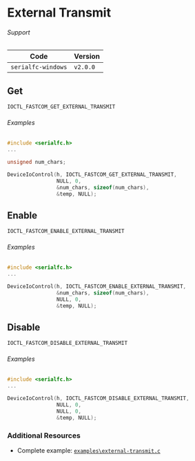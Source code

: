 # External Transmit


###### Support
| Code           | Version
| -------------- | --------
| `serialfc-windows` | `v2.0.0` 


## Get
```c
IOCTL_FASTCOM_GET_EXTERNAL_TRANSMIT
```

###### Examples
```c
#include <serialfc.h>
...

unsigned num_chars;

DeviceIoControl(h, IOCTL_FASTCOM_GET_EXTERNAL_TRANSMIT, 
                NULL, 0, 
                &num_chars, sizeof(num_chars), 
                &temp, NULL);
```


## Enable
```c
IOCTL_FASTCOM_ENABLE_EXTERNAL_TRANSMIT
```

###### Examples
```c
#include <serialfc.h>
...

DeviceIoControl(h, IOCTL_FASTCOM_ENABLE_EXTERNAL_TRANSMIT, 
                &num_chars, sizeof(num_chars),
                NULL, 0, 
                &temp, NULL);
```


## Disable
```c
IOCTL_FASTCOM_DISABLE_EXTERNAL_TRANSMIT
```

###### Examples
```c
#include <serialfc.h>
...

DeviceIoControl(h, IOCTL_FASTCOM_DISABLE_EXTERNAL_TRANSMIT, 
                NULL, 0, 
                NULL, 0, 
                &temp, NULL);
```


### Additional Resources
- Complete example: [`examples\external-transmit.c`](https://github.com/commtech/serialfc-windows/blob/master/examples/external-transmit.c)
